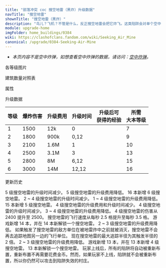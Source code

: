 ```yaml
---
title: "部落冲突 coc 搜空地雷（黑炸）升级数据"
navTitle: "搜空地雷"
shownTitle: "搜空地雷（黑炸）"
description: "鸟儿？飞机？不管是什么，反正搜空地雷会把它炸飞。这类陷阱会对单个空中部队造成毁灭性打击。"
module: upgrade-home
imgFolder: home_buildings/0384
wiki: https://clashofclans.fandom.com/wiki/Seeking_Air_Mine
canonical: /upgrade/0384-Seeking-Air-Mine
---
```


- *本页内容不是空中炸弹，如想查看空中炸弹的数据，请访问：[空中炸弹](/upgrade/0382-Air-Bomb)。*

<UnitInfo :folder="$frontmatter.imgFolder" imgSrc="Seeking_Air_Mine_info.png" :imgAlt="$frontmatter.navTitle" :description="$frontmatter.description" :isSmallImg="true" />

<SmallTitle>各等级图片</SmallTitle>

<Panel>
    <UnitImgGroup :folder="$frontmatter.imgFolder">
        <UnitImg imgTitle="1 - 2 级" imgSrc="Seeking_Air_Mine1.png" />
        <UnitImg imgTitle="3 - 4 级" imgSrc="Seeking_Air_Mine3.png" />
        <UnitImg imgTitle="5 - 6 级" imgSrc="Seeking_Air_Mine5.png" />
        <UnitImg imgTitle="未重新布置" imgSrc="Seeking_Air_Mine_unarmed.png" />
    </UnitImgGroup>
</Panel>

<SmallTitle>建筑数量对照表</SmallTitle>

<BuildingNum>
    <BuildingNumRow title="大本等级" num="1 - 6, 7, 8, 9, 10 - 11, 12, 13, 14 - 16" />
    <BuildingNumRow title="建筑数量" num="    0, 1, 2, 4,       5,  6,  7,       8" />
</BuildingNum>

<SmallTitle>属性</SmallTitle>

<UnitProperties>
    <UnitProperty pKey="占地面积" pValue="1×1" />
    <UnitProperty pKey="伤害类型" pValue="单体伤害" />
    <UnitProperty pKey="作用目标" pValue="仅空中目标" />
    <UnitProperty pKey="触发半径" pValue="4 格" />
    <UnitProperty pKey="触发后的飞行速度" pValue="3.5 格/秒" />
    <UnitProperty pKey="爆炸延时" pValue="0.75 秒" />
</UnitProperties>

<SmallTitle>升级数据</SmallTitle>

<script setup>
const tableExtraInfo = [
    {
        "column": 2,
        "type": "cost",
        "gpClass": "building",
        "icon": "Gold"
    },
    {
        "column": 3,
        "type": "time",
        "gpClass": "building"
    },
    {
        "column": 4,
        "type": "exp",
        "icon": "Exp"
    }
];
</script>

<UnitTable :tableExtraInfo="tableExtraInfo">

| 等级 | 爆炸伤害 | 升级费用 |  升级时间  |升级后可<br>获得的经验|所需<br>大本等级|
| ---- |    ---  |   ---   |    ---    |         ---         |       ---     |
|   1  |   1500  |    12k  |    0      |                     |        7      |
|   2  |   1800  |   900k  |    0,12   |                     |        9      |
|   3  |   2100  |   1.6M  |    1      |                     |       10      |
|   4  |   2500  |   3.1M  |    3      |                     |       13      |
|   5  |   2800  |     8M  |    6,12   |                     |       15      |
|   6  |   3000  |    14M  |   12,12   |                     |       16      |

</UnitTable>

<SmallTitle>更新历史</SmallTitle>

<Timeline>
    <TimelineItem date="2024/06/18">
        <TimelineRow>5 级搜空地雷的升级时间减少。</TimelineRow>
        <TimelineRow>5 级搜空地雷的升级费用降低。</TimelineRow>
    </TimelineItem>
    <TimelineItem date="2024/02/27">
        <TimelineRow>16 本新增 6 级搜空地雷。</TimelineRow>
    </TimelineItem>
    <TimelineItem date="2023/12/12">
        <TimelineRow>2 ~ 4 级搜空地雷的升级时间减少。</TimelineRow>
        <TimelineRow>1 ~ 4 级搜空地雷的升级费用降低。</TimelineRow>
    </TimelineItem>
    <TimelineItem date="2023/06/12">
        <TimelineRow>15 本新增 5 级搜空地雷。</TimelineRow>
        <TimelineRow>4 级搜空地雷的升级费用和升级时间减少。</TimelineRow>
    </TimelineItem>
    <TimelineItem date="2022/10/10">
        <TimelineRow>4 级搜空地雷的升级时间减少。</TimelineRow>
        <TimelineRow>3 ~ 4 级搜空地雷的升级费用降低。</TimelineRow>
    </TimelineItem>
    <TimelineItem date="2022/05/02">
        <TimelineRow>4 级搜空地雷的伤害从 2400 提升至 2500。</TimelineRow>
    </TimelineItem>
    <TimelineItem date="2021/08/12">
        <TimelineRow>搜空地雷的飞行速度从每秒 2.5 格提升至每秒 3.5 格。</TimelineRow>
    </TimelineItem>
    <TimelineItem date="2021/04/12">
        <TimelineRow>游戏新增 14 本，并在 14 本新解锁一个搜空地雷。</TimelineRow>
        <TimelineRow>2 ~ 3 级搜空地雷的升级费用降低。</TimelineRow>
    </TimelineItem>
    <TimelineItem date="2020/06/22">
        <TimelineRow>如果触发了搜空地雷的敌方单位在被地雷炸中之前就被消灭，搜空地雷不会再去追踪地图另一边的飞行单位。</TimelineRow>
        <TimelineRow>现在搜空地雷的最大追踪半径为其触发半径的 2 倍。</TimelineRow>
    </TimelineItem>
    <TimelineItem date="2020/03/30">
        <TimelineRow>2 ~ 3 级搜空地雷的升级费用降低。</TimelineRow>
    </TimelineItem>
    <TimelineItem date="2019/12/09">
        <TimelineRow>游戏新增 13 本，并在 13 本新增 4 级搜空地雷。</TimelineRow>
        <TimelineRow>13 本新解锁一个搜空地雷。</TimelineRow>
    </TimelineItem>
    <TimelineItem date="2019/04/02">
        <TimelineRow>玩家上线后，所有的陷阱将自动被重新布置，重新布置不再需要花费金币。然而，如果玩家不上线，陷阱就不会被重新布置，所以你仍然可以攻击到陷阱失效的村庄。</TimelineRow>
    </TimelineItem>
    <TimelineItem :historyBottom="true" />
</Timeline>